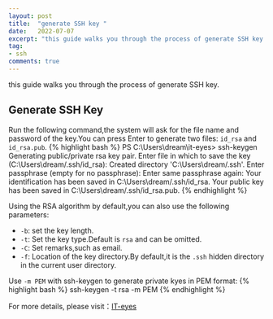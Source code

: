 ```yaml
---
layout: post
title:  "generate SSH key "
date:   2022-07-07
excerpt: "this guide walks you through the process of generate SSH key."
tag:
- ssh
comments: true
---
```

this guide walks you through the process of generate SSH key.


## Generate SSH Key
Run the following command,the system will ask for the file name and password of the key.You can press Enter to generate two files: `id_rsa` and `id_rsa.pub`.
{% highlight bash %}
PS C:\Users\dream\it-eyes> ssh-keygen
Generating public/private rsa key pair.
Enter file in which to save the key (C:\Users\dream/.ssh/id_rsa):
Created directory 'C:\Users\dream/.ssh'.
Enter passphrase (empty for no passphrase):
Enter same passphrase again:
Your identification has been saved in C:\Users\dream/.ssh/id_rsa.
Your public key has been saved in C:\Users\dream/.ssh/id_rsa.pub.
{% endhighlight %}

Using the RSA algorithm by default,you can also use the following parameters:
* `-b`: set the key length.
* `-t`: Set the key type.Default is `rsa` and can be omitted.
* `-C`: Set remarks,such as email.
* `-f`: Location of the key directory.By default,it is the `.ssh` hidden directory in the current user directory.

Use `-m PEM` with ssh-keygen to generate private kyes in PEM format:
{% highlight bash %}
ssh-keygen -t rsa -m PEM
{% endhighlight %}


For more details, please visit：[IT-eyes](https://it-eyes.top)